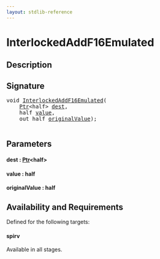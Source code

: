```yaml
---
layout: stdlib-reference
---
```


# InterlockedAddF16Emulated

## Description





## Signature 

<pre>
<span class="code_keyword">void</span> <a href="interlockedaddf16emulated-0beh.html">InterlockedAddF16Emulated</a>(
    <a href="../types/ptr-0/index.html" class="code_type">Ptr</a>&lt;<span class="code_keyword">half</span>&gt; <a href="interlockedaddf16emulated-0beh.html#decl-dest" class="code_param">dest</a>,
    <span class="code_keyword">half</span> <a href="interlockedaddf16emulated-0beh.html#decl-value" class="code_param">value</a>,
    <span class="code_keyword">out</span> <span class="code_keyword">half</span> <a href="interlockedaddf16emulated-0beh.html#decl-originalValue" class="code_param">originalValue</a>);

</pre>

## Parameters

####  <a id="decl-dest"></a>dest  : [Ptr](../types/ptr-0/index.html)\<half\>
####  <a id="decl-value"></a>value  : half
####  <a id="decl-originalValue"></a>originalValue  : half

## Availability and Requirements

Defined for the following targets:

#### spirv
Available in all stages.



